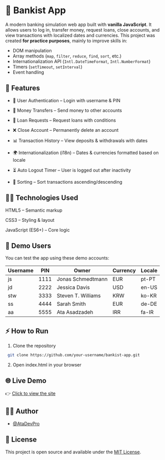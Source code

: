 # 🏦 Bankist App

A modern banking simulation web app built with **vanilla JavaScript**.
It allows users to log in, transfer money, request loans, close accounts, and view transactions with localized dates and currencies. 
This project was created **for practice purposes**, mainly to improve skills in:
- DOM manipulation
- Array methods (`map`, `filter`, `reduce`, `find`, `sort`, etc.)
- Internationalization API (`Intl.DateTimeFormat`, `Intl.NumberFormat`)
- Timers (`setTimeout`, `setInterval`)
- Event handling

## 🚀 Features

- 🔐 User Authentication – Login with username & PIN

- 💸 Money Transfers – Send money to other accounts

- 🏦 Loan Requests – Request loans with conditions

- ❌ Close Account – Permanently delete an account

- 📊 Transaction History – View deposits & withdrawals with dates

- 🌍 Internationalization (i18n) – Dates & currencies formatted based on locale

- ⏳ Auto Logout Timer – User is logged out after inactivity

- 🔄 Sorting – Sort transactions ascending/descending




## 🧑‍💻 Technologies Used

HTML5 – Semantic markup

CSS3 – Styling & layout

JavaScript (ES6+) – Core logic


## 🧪 Demo Users

You can test the app using these demo accounts:

| Username | PIN  | Owner              | Currency | Locale |
| -------- | ---- | ------------------ | -------- | ------ |
| js       | 1111 | Jonas Schmedtmann  | EUR      | pt-PT  |
| jd       | 2222 | Jessica Davis      | USD      | en-US  |
| stw      | 3333 | Steven T. Williams | KRW      | ko-KR  |
| ss       | 4444 | Sarah Smith        | EUR      | de-DE  |
| aa       | 5555 | Ata Asadzadeh      | IRR      | fa-IR  |


## ⚡ How to Run

1. Clone the repository
```bash
 git clone https://github.com/your-username/bankist-app.git
```
2. Open index.html in your browser


## 🌐 Live Demo

👉 [Click to view the site](https://bankist-app.atadev.ir/)


## 🧑‍💻 Author

- [@AtaDevPro](https://github.com/AtaDevPro)

## 📄 License

This project is open source and available under the [MIT License](LICENSE).
